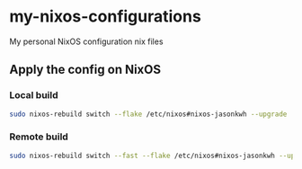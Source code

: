 # my-nixos-configurations

My personal NixOS configuration nix files

## Apply the config on NixOS

### Local build

```bash
sudo nixos-rebuild switch --flake /etc/nixos#nixos-jasonkwh --upgrade
```

### Remote build

```bash
sudo nixos-rebuild switch --fast --flake /etc/nixos#nixos-jasonkwh --upgrade --build-host jasonkwh@192.168.1.43 --use-remote-sudo
```
